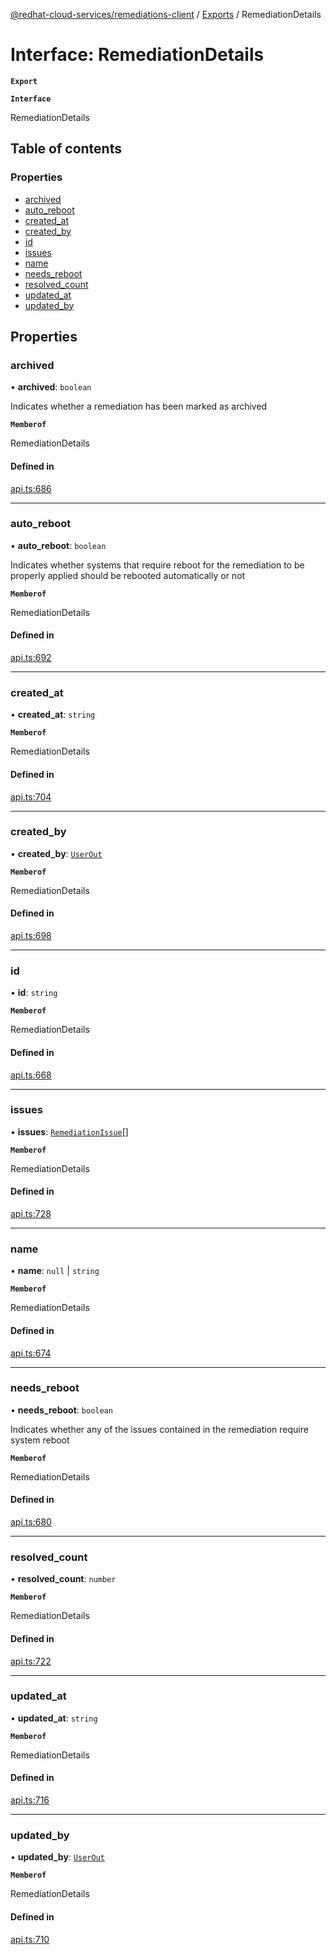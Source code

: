 [@redhat-cloud-services/remediations-client](../README.md) / [Exports](../modules.md) / RemediationDetails

# Interface: RemediationDetails

**`Export`**

**`Interface`**

RemediationDetails

## Table of contents

### Properties

- [archived](RemediationDetails.md#archived)
- [auto\_reboot](RemediationDetails.md#auto_reboot)
- [created\_at](RemediationDetails.md#created_at)
- [created\_by](RemediationDetails.md#created_by)
- [id](RemediationDetails.md#id)
- [issues](RemediationDetails.md#issues)
- [name](RemediationDetails.md#name)
- [needs\_reboot](RemediationDetails.md#needs_reboot)
- [resolved\_count](RemediationDetails.md#resolved_count)
- [updated\_at](RemediationDetails.md#updated_at)
- [updated\_by](RemediationDetails.md#updated_by)

## Properties

### archived

• **archived**: `boolean`

Indicates whether a remediation has been marked as archived

**`Memberof`**

RemediationDetails

#### Defined in

[api.ts:686](https://github.com/RedHatInsights/javascript-clients/blob/master/packages/remediations/api.ts#L686)

___

### auto\_reboot

• **auto\_reboot**: `boolean`

Indicates whether systems that require reboot for the remediation to be properly applied should be rebooted automatically or not

**`Memberof`**

RemediationDetails

#### Defined in

[api.ts:692](https://github.com/RedHatInsights/javascript-clients/blob/master/packages/remediations/api.ts#L692)

___

### created\_at

• **created\_at**: `string`

**`Memberof`**

RemediationDetails

#### Defined in

[api.ts:704](https://github.com/RedHatInsights/javascript-clients/blob/master/packages/remediations/api.ts#L704)

___

### created\_by

• **created\_by**: [`UserOut`](UserOut.md)

**`Memberof`**

RemediationDetails

#### Defined in

[api.ts:698](https://github.com/RedHatInsights/javascript-clients/blob/master/packages/remediations/api.ts#L698)

___

### id

• **id**: `string`

**`Memberof`**

RemediationDetails

#### Defined in

[api.ts:668](https://github.com/RedHatInsights/javascript-clients/blob/master/packages/remediations/api.ts#L668)

___

### issues

• **issues**: [`RemediationIssue`](RemediationIssue.md)[]

**`Memberof`**

RemediationDetails

#### Defined in

[api.ts:728](https://github.com/RedHatInsights/javascript-clients/blob/master/packages/remediations/api.ts#L728)

___

### name

• **name**: ``null`` \| `string`

**`Memberof`**

RemediationDetails

#### Defined in

[api.ts:674](https://github.com/RedHatInsights/javascript-clients/blob/master/packages/remediations/api.ts#L674)

___

### needs\_reboot

• **needs\_reboot**: `boolean`

Indicates whether any of the issues contained in the remediation require system reboot

**`Memberof`**

RemediationDetails

#### Defined in

[api.ts:680](https://github.com/RedHatInsights/javascript-clients/blob/master/packages/remediations/api.ts#L680)

___

### resolved\_count

• **resolved\_count**: `number`

**`Memberof`**

RemediationDetails

#### Defined in

[api.ts:722](https://github.com/RedHatInsights/javascript-clients/blob/master/packages/remediations/api.ts#L722)

___

### updated\_at

• **updated\_at**: `string`

**`Memberof`**

RemediationDetails

#### Defined in

[api.ts:716](https://github.com/RedHatInsights/javascript-clients/blob/master/packages/remediations/api.ts#L716)

___

### updated\_by

• **updated\_by**: [`UserOut`](UserOut.md)

**`Memberof`**

RemediationDetails

#### Defined in

[api.ts:710](https://github.com/RedHatInsights/javascript-clients/blob/master/packages/remediations/api.ts#L710)
